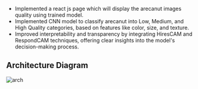 - Implemented a react js page which will display the arecanut images quality using trained model.
- Implemented CNN model to classify arecanut into Low, Medium, and High Quality categories, based on features like color, size, and texture. 
- Improved interpretability and transparency by integrating HiresCAM and RespondCAM techniques, offering clear insights into the model's decision-making process.

## Architecture Diagram
![arch](https://github.com/user-attachments/assets/fe8e0148-2246-4185-824d-5270bff64497)
